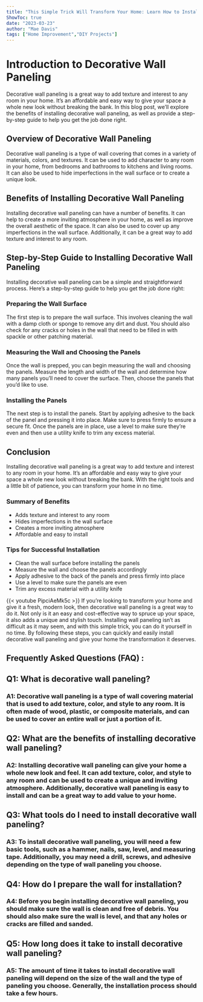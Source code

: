 ```yaml
---
title: "This Simple Trick Will Transform Your Home: Learn How to Install Decorative Wall Paneling!"
ShowToc: true 
date: "2023-03-23"
author: "Mae Davis" 
tags: ["Home Improvement","DIY Projects"]
---
```

# Introduction to Decorative Wall Paneling

Decorative wall paneling is a great way to add texture and interest to any room in your home. It’s an affordable and easy way to give your space a whole new look without breaking the bank. In this blog post, we’ll explore the benefits of installing decorative wall paneling, as well as provide a step-by-step guide to help you get the job done right.

## Overview of Decorative Wall Paneling

Decorative wall paneling is a type of wall covering that comes in a variety of materials, colors, and textures. It can be used to add character to any room in your home, from bedrooms and bathrooms to kitchens and living rooms. It can also be used to hide imperfections in the wall surface or to create a unique look.

## Benefits of Installing Decorative Wall Paneling

Installing decorative wall paneling can have a number of benefits. It can help to create a more inviting atmosphere in your home, as well as improve the overall aesthetic of the space. It can also be used to cover up any imperfections in the wall surface. Additionally, it can be a great way to add texture and interest to any room.

## Step-by-Step Guide to Installing Decorative Wall Paneling

Installing decorative wall paneling can be a simple and straightforward process. Here’s a step-by-step guide to help you get the job done right:

### Preparing the Wall Surface

The first step is to prepare the wall surface. This involves cleaning the wall with a damp cloth or sponge to remove any dirt and dust. You should also check for any cracks or holes in the wall that need to be filled in with spackle or other patching material.

### Measuring the Wall and Choosing the Panels

Once the wall is prepped, you can begin measuring the wall and choosing the panels. Measure the length and width of the wall and determine how many panels you’ll need to cover the surface. Then, choose the panels that you’d like to use.

### Installing the Panels

The next step is to install the panels. Start by applying adhesive to the back of the panel and pressing it into place. Make sure to press firmly to ensure a secure fit. Once the panels are in place, use a level to make sure they’re even and then use a utility knife to trim any excess material.

## Conclusion

Installing decorative wall paneling is a great way to add texture and interest to any room in your home. It’s an affordable and easy way to give your space a whole new look without breaking the bank. With the right tools and a little bit of patience, you can transform your home in no time.

### Summary of Benefits

- Adds texture and interest to any room
- Hides imperfections in the wall surface
- Creates a more inviting atmosphere
- Affordable and easy to install

### Tips for Successful Installation

- Clean the wall surface before installing the panels
- Measure the wall and choose the panels accordingly
- Apply adhesive to the back of the panels and press firmly into place
- Use a level to make sure the panels are even
- Trim any excess material with a utility knife

{{< youtube PipciAeMk5c >}} 
If you’re looking to transform your home and give it a fresh, modern look, then decorative wall paneling is a great way to do it. Not only is it an easy and cost-effective way to spruce up your space, it also adds a unique and stylish touch. Installing wall paneling isn’t as difficult as it may seem, and with this simple trick, you can do it yourself in no time. By following these steps, you can quickly and easily install decorative wall paneling and give your home the transformation it deserves.

## Frequently Asked Questions (FAQ) :
<h2>Q1: What is decorative wall paneling?</h2>

<h3>A1: Decorative wall paneling is a type of wall covering material that is used to add texture, color, and style to any room. It is often made of wood, plastic, or composite materials, and can be used to cover an entire wall or just a portion of it. </h3>

<h2>Q2: What are the benefits of installing decorative wall paneling?</h2>

<h3>A2: Installing decorative wall paneling can give your home a whole new look and feel. It can add texture, color, and style to any room and can be used to create a unique and inviting atmosphere. Additionally, decorative wall paneling is easy to install and can be a great way to add value to your home. </h3>

<h2>Q3: What tools do I need to install decorative wall paneling?</h2>

<h3>A3: To install decorative wall paneling, you will need a few basic tools, such as a hammer, nails, saw, level, and measuring tape. Additionally, you may need a drill, screws, and adhesive depending on the type of wall paneling you choose.</h3>

<h2>Q4: How do I prepare the wall for installation?</h2>

<h3>A4: Before you begin installing decorative wall paneling, you should make sure the wall is clean and free of debris. You should also make sure the wall is level, and that any holes or cracks are filled and sanded. </h3>

<h2>Q5: How long does it take to install decorative wall paneling?</h2>

<h3>A5: The amount of time it takes to install decorative wall paneling will depend on the size of the wall and the type of paneling you choose. Generally, the installation process should take a few hours. </h3>






